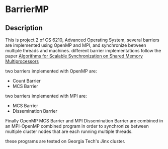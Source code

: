 # BarrierMP
## Description
This is project 2 of CS 6210, Advanced Operating System, several barriers are implemented using OpenMP and MPI, and synchronize between multiple threads and machines.
different barrier implementations follow the paper [Algorithms for Scalable Synchronization on Shared Memory Multiprocessors](https://www.cs.rice.edu/~johnmc/papers/tocs91.pdf)

two barriers implemented with OpenMP are:
* Count Barrier
* MCS Barrier

two barriers implemented with MPI are:
* MCS Barrier
* Dissemination Barrier

Finally OpenMP MCS Barrier and MPI Dissemination Barrier are combined in an MPI-OpenMP combined program in order to synchronize between multiple cluster nodes that are each running multiple threads.

these programs are tested on Georgia Tech's Jinx cluster.
